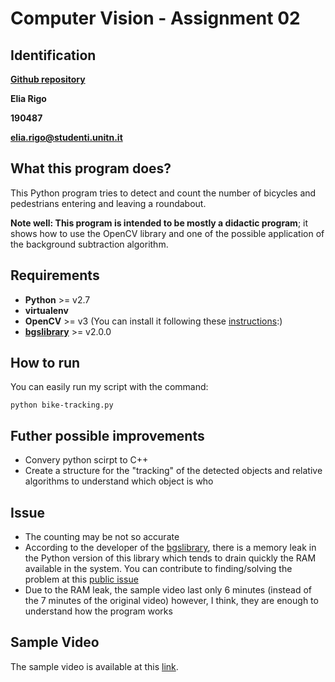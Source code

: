 # Computer Vision - Assignment 02

## Identification

**[Github repository](https://github.com/EliaRigo/bike-tracking)**

**Elia Rigo**

**190487**

**elia.rigo@studenti.unitn.it**

## What this program does?
This Python program tries to detect and count the number of bicycles and pedestrians entering and leaving a roundabout.

**Note well: This program is intended to be mostly a didactic program**; it shows how to use the OpenCV library and one of the possible application of the background subtraction algorithm.



## Requirements
* **Python** >= v2.7
* **virtualenv**
* **OpenCV** >= v3 (You can install it following these [instructions](https://www.pyimagesearch.com/2016/10/24/ubuntu-16-04-how-to-install-opencv/):)
* **[bgslibrary](https://github.com/andrewssobral/bgslibrary)** >= v2.0.0 

## How to run
You can easily run my script with the command:

```python bike-tracking.py```

## Futher possible improvements
* Convery python scirpt to C++
* Create a structure for the "tracking" of the detected objects and relative algorithms to understand which object is who

## Issue
* The counting may be not so accurate
* According to the developer of the [bgslibrary](https://github.com/andrewssobral/bgslibrary), there is a memory leak in the Python version of this library which tends to drain quickly the RAM available in the system. You can contribute to finding/solving the problem at this [public issue](https://github.com/andrewssobral/bgslibrary/issues?utf8=%E2%9C%93&q=is%3Aissue+is%3Aopen+python)
* Due to the RAM leak, the sample video last only 6 minutes (instead of the 7 minutes of the original video) however, I think, they are enough to understand how the program works

## Sample Video
The sample video is available at this [link](https://drive.google.com/file/d/1P6gPqIjUQcOQbR_xPJOXge7gHKrjQ8iG/view?usp=sharing).